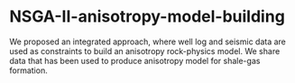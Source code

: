 # NSGA-II-anisotropy-model-building

We proposed an integrated approach, where well log and seismic data are used as constraints to build an anisotropy rock-physics model. 
We share data that has been used to produce anisotropy model for shale-gas formation.  
